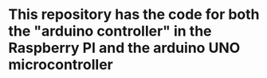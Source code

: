 This repository has the code for both the "arduino controller" in the Raspberry PI and the arduino UNO microcontroller
======
